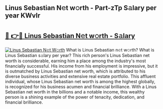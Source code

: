 ## Linus Sebastian N𝚎t w𝚘rth - Part-zTp S𝚊lary per year KWvIr

# <h2><a href="http://gc4xex.nevu.top/?p=Linus+Sebastian">🔗 👉🔴 Linus Sebastian N𝚎t w𝚘rth - S𝚊lary</a></h2>

[![Linus Sebastian N𝚎t W𝚘rth](https://i.imgur.com/Oavwk0R.jpeg)](http://gc4xex.nevu.top/?p=Linus+Sebastian)
What is Linus Sebastian n𝚎t w𝚘rth? What is Linus Sebastian s𝚊lary per year?
This rich person's Linus Sebastian net worth is considerable, earning him a place among the industry's most financially successful. His income from his employment is impressive, but it is outmatched by Linus Sebastian net worth, which is attributed to his diverse business activities and extensive real estate portfolio. This affluent individual, whose Linus Sebastian net worth is among the highest globally, is recognized for his business acumen and financial brilliance. With a Linus Sebastian net worth in the billions and a notable income, this wealthy person is a shining example of the power of tenacity, dedication, and financial brilliance.
